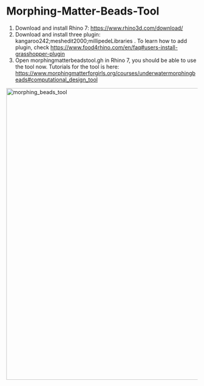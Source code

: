 # Morphing-Matter-Beads-Tool
1. Download and install Rhino 7: https://www.rhino3d.com/download/
2. Download and install three plugin: kangaroo242;meshedit2000;millipedeLibraries . To learn how to add plugin, check https://www.food4rhino.com/en/faq#users-install-grasshopper-plugin
3. Open morphingmatterbeadstool.gh in Rhino 7, you should be able to use the tool now. Tutorials for the tool is here: https://www.morphingmatterforgirls.org/courses/underwatermorphingbeads#computational_design_tool
<img width="769" alt="morphing_beads_tool" src="https://user-images.githubusercontent.com/47950003/147902274-409c258f-f9c7-4b98-bd96-a047f8c72477.png">
